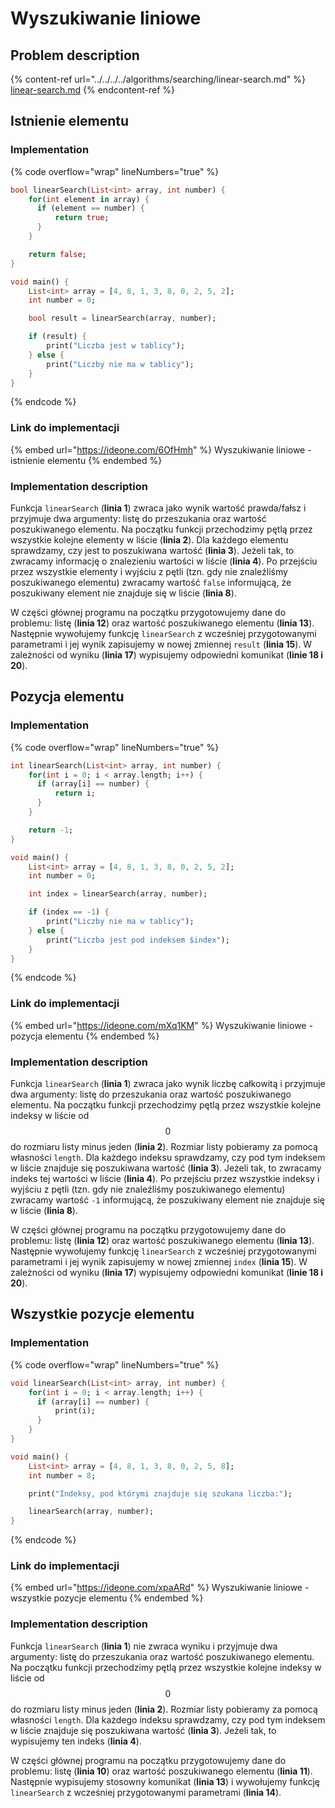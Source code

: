 # Wyszukiwanie liniowe

## Problem description

{% content-ref url="../../../../algorithms/searching/linear-search.md" %}
[linear-search.md](../../../../algorithms/searching/linear-search.md)
{% endcontent-ref %}

## Istnienie elementu

### Implementation

{% code overflow="wrap" lineNumbers="true" %}
```dart
bool linearSearch(List<int> array, int number) {
    for(int element in array) {
      if (element == number) {
          return true;
      }
    }

    return false;
}

void main() {
    List<int> array = [4, 8, 1, 3, 8, 0, 2, 5, 2];
    int number = 0;

    bool result = linearSearch(array, number);

    if (result) {
        print("Liczba jest w tablicy");
    } else {
        print("Liczby nie ma w tablicy");
    }
}
```
{% endcode %}

### Link do implementacji

{% embed url="https://ideone.com/6OfHmh" %}
Wyszukiwanie liniowe - istnienie elementu
{% endembed %}

### Implementation description

Funkcja `linearSearch` (**linia 1**) zwraca jako wynik wartość prawda/fałsz i przyjmuje dwa argumenty: listę do przeszukania oraz wartość poszukiwanego elementu. Na początku funkcji przechodzimy pętlą przez wszystkie kolejne elementy w liście (**linia 2**). Dla każdego elementu sprawdzamy, czy jest to poszukiwana wartość (**linia 3**). Jeżeli tak, to zwracamy informację o znalezieniu wartości w liście (**linia 4**). Po przejściu przez wszystkie elementy i wyjściu z pętli (tzn. gdy nie znaleźliśmy poszukiwanego elementu) zwracamy wartość `false` informującą, że poszukiwany element nie znajduje się w liście (**linia 8**).

W części głównej programu na początku przygotowujemy dane do problemu: listę (**linia 12**) oraz wartość poszukiwanego elementu (**linia 13**). Następnie wywołujemy funkcję `linearSearch` z wcześniej przygotowanymi parametrami i jej wynik zapisujemy w nowej zmiennej `result` (**linia 15**). W zależności od wyniku (**linia 17**) wypisujemy odpowiedni komunikat (**linie 18 i 20**).

## Pozycja elementu

### Implementation

{% code overflow="wrap" lineNumbers="true" %}
```dart
int linearSearch(List<int> array, int number) {
    for(int i = 0; i < array.length; i++) {
      if (array[i] == number) {
          return i;
      }
    }

    return -1;
}

void main() {
    List<int> array = [4, 8, 1, 3, 8, 0, 2, 5, 2];
    int number = 0;

    int index = linearSearch(array, number);

    if (index == -1) {
        print("Liczby nie ma w tablicy");
    } else {
        print("Liczba jest pod indeksem $index");
    }
}
```
{% endcode %}

### Link do implementacji

{% embed url="https://ideone.com/mXq1KM" %}
Wyszukiwanie liniowe - pozycja elementu
{% endembed %}

### Implementation description

Funkcja `linearSearch` (**linia 1**) zwraca jako wynik liczbę całkowitą i przyjmuje dwa argumenty: listę do przeszukania oraz wartość poszukiwanego elementu. Na początku funkcji przechodzimy pętlą przez wszystkie kolejne indeksy w liście od $$0$$ do rozmiaru listy minus jeden (**linia 2**). Rozmiar listy pobieramy za pomocą własności `length`. Dla każdego indeksu sprawdzamy, czy pod tym indeksem w liście znajduje się poszukiwana wartość (**linia 3**). Jeżeli tak, to zwracamy indeks tej wartości w liście (**linia 4**). Po przejściu przez wszystkie indeksy i wyjściu z pętli (tzn. gdy nie znaleźliśmy poszukiwanego elementu) zwracamy wartość `-1` informującą, że poszukiwany element nie znajduje się w liście (**linia 8**).

W części głównej programu na początku przygotowujemy dane do problemu: listę (**linia 12**) oraz wartość poszukiwanego elementu (**linia 13**). Następnie wywołujemy funkcję `linearSearch` z wcześniej przygotowanymi parametrami i jej wynik zapisujemy w nowej zmiennej `index` (**linia 15**). W zależności od wyniku (**linia 17**) wypisujemy odpowiedni komunikat (**linie 18 i 20**).

## Wszystkie pozycje elementu

### Implementation

{% code overflow="wrap" lineNumbers="true" %}
```dart
void linearSearch(List<int> array, int number) {
    for(int i = 0; i < array.length; i++) {
      if (array[i] == number) {
          print(i);
      }
    }
}

void main() {
    List<int> array = [4, 8, 1, 3, 8, 0, 2, 5, 8];
    int number = 8;

    print("Indeksy, pod którymi znajduje się szukana liczba:");

    linearSearch(array, number);
}
```
{% endcode %}

### Link do implementacji

{% embed url="https://ideone.com/xpaARd" %}
Wyszukiwanie liniowe - wszystkie pozycje elementu
{% endembed %}

### Implementation description

Funkcja `linearSearch` (**linia 1**) nie zwraca wyniku i przyjmuje dwa argumenty: listę do przeszukania oraz wartość poszukiwanego elementu. Na początku funkcji przechodzimy pętlą przez wszystkie kolejne indeksy w liście od $$0$$ do rozmiaru listy minus jeden (**linia 2**). Rozmiar listy pobieramy za pomocą własności `length`. Dla każdego indeksu sprawdzamy, czy pod tym indeksem w liście znajduje się poszukiwana wartość (**linia 3**). Jeżeli tak, to wypisujemy ten indeks (**linia 4**).

W części głównej programu na początku przygotowujemy dane do problemu: listę (**linia 10**) oraz wartość poszukiwanego elementu (**linia 11**). Następnie wypisujemy stosowny komunikat (**linia 13**) i wywołujemy funkcję `linearSearch` z wcześniej przygotowanymi parametrami (**linia 14**).